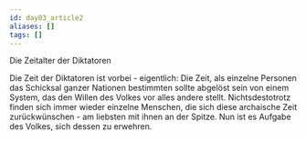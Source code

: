 ```yaml
---
id: day03_article2
aliases: []
tags: []
---
```



Die Zeitalter der Diktatoren


Die Zeit der Diktatoren ist vorbei - eigentlich: Die Zeit, als einzelne
Personen das Schicksal ganzer Nationen bestimmten sollte abgelöst sein
von einem System, das den Willen des Volkes vor alles andere stellt.
Nichtsdestotrotz finden sich immer wieder einzelne Menschen, die sich
diese archaische Zeit zurückwünschen - am liebsten mit ihnen an der Spitze.
Nun ist es Aufgabe des Volkes, sich dessen zu erwehren.
